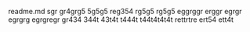 readme.md
sgr
gr4grg5
5g5g5
reg354
rg5g5
rg5g5
eggrggr
erggr
egrgr
egrgrg
egrgregr
gr434
344t
43t4t
t444t
t44t4t4t4t
rettrtre
ert54
ett4t
